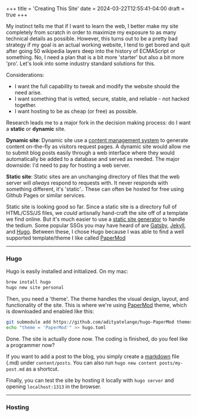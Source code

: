 +++
title = 'Creating This Site'
date = 2024-03-22T12:55:41-04:00
draft = true
+++

My instinct tells me that if I want to learn the web, I better make my site completely from scratch in order to maximize my exposure to as many technical details as possible. However, this turns out to be a pretty bad strategy if my goal is an actual working website, I tend to get bored and quit after going 50 wikipedia layers deep into the history of ECMAScript or something. No, I need a plan that is a bit more 'starter' but also a bit more 'pro'. Let's look into some industry standard solutions for this.

Considerations:
- I want the full capability to tweak and modify the website should the need arise.
- I want something that is vetted, secure, stable, and reliable - not hacked together.
- I want hosting to be as cheap (or free) as possible.

Research leads me to a major fork in the decision making process: do I want a **static** or **dynamic** site. 

**Dynamic site**: Dynamic site use a [content management system](  ) to generate content on-the-fly as visitors request pages. A dynamic site would allow me to submit blog posts easily through a web interface where they would automatically be added to a database and served as needed. The major downside: I'd need to pay for hosting a web server.

**Static site**: Static sites are an unchanging directory of files that the web server will *always* respond to requests with. It never responds with something different, it's 'static'.. These can often be hosted for free using Github Pages or similar services.

Static site is looking good so far. Since a static site is a directory full of HTML/CSS/JS files, we *could* artisnally hand-craft the site off of a template we find online. But it's much easier to use a [static site generator](https://en.wikipedia.org/wiki/Static_site_generator) to handle the tedium. Some popular SSGs you may have heard of are [Gatsby](https://www.gatsbyjs.com/), [Jekyll](https://github.com/jekyll/jekyll), and [Hugo](https://github.com/gohugoio/hugo). Between these, I chose Hugo because I was able to find a well supported template/theme I like called [PaperMod](https://github.com/adityatelange/hugo-PaperMod)

---

### Hugo

Hugo is easily installed and initialized. On my mac:

```bash
brew install hugo
hugo new site personal
```
Then, you need a 'theme'. The theme handles the visual design, layout, and functionality of the site. This is where we're using [PaperMod](https://github.com/adityatelange/hugo-PaperMod) theme, which is downloaded and enabled like this:

```bash
git submodule add https://github.com/adityatelange/hugo-PaperMod themes/PaperMod
echo "theme = 'PaperMod'" >> hugo.toml
```

Done. The site is actually done now. The coding is finished, do you feel like a programmer now?

If you want to add a post to the blog, you simply create a [markdown](https://en.wikipedia.org/wiki/Markdown) file (.md) under `content/posts`. You can also run `hugo new content posts/my-post.md` as a shortcut.

Finally, you can test the site by hosting it locally with `hugo server` and opening `localhost:1313` in the browser.

---

### Hosting
